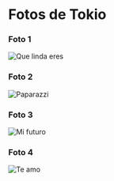 # Fotos de Tokio

### Foto 1
 
![Que linda eres](https://i.imgur.com/JoD1SD8.jpg)

### Foto 2

![Paparazzi](https://i.imgur.com/gY8Be48.jpg)

### Foto 3

![Mi futuro](https://i.imgur.com/LuhbOGS.jpg)

### Foto 4

![Te amo](https://i.imgur.com/AQEuXCN.jpg)
